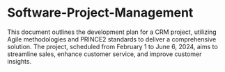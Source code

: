 # Software-Project-Management
This document outlines the development plan for a CRM project, utilizing Agile methodologies and PRINCE2 standards to deliver a comprehensive solution. The project, scheduled from February 1 to June 6, 2024, aims to streamline sales, enhance customer service, and improve customer insights.
